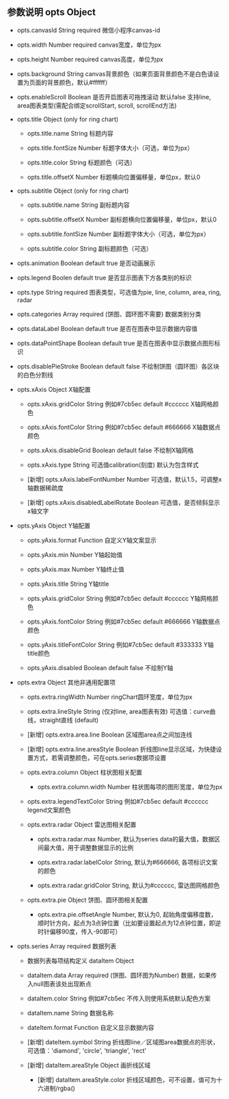 ## 参数说明 opts Object

- opts.canvasId String required 微信小程序canvas-id

- opts.width Number required canvas宽度，单位为px

- opts.height Number required canvas高度，单位为px

- opts.background String canvas背景颜色（如果页面背景颜色不是白色请设置为页面的背景颜色，默认#ffffff）

- opts.enableScroll Boolean 是否开启图表可拖拽滚动 默认false 支持line, area图表类型(需配合绑定scrollStart, scroll, scrollEnd方法)

- opts.title Object (only for ring chart)

    - opts.title.name String 标题内容

    - opts.title.fontSize Number 标题字体大小（可选，单位为px）

    - opts.title.color String 标题颜色（可选）

    - opts.title.offsetX Number 标题横向位置偏移量，单位px，默认0

- opts.subtitle Object (only for ring chart)

    - opts.subtitle.name String 副标题内容

    - opts.subtitle.offsetX Number 副标题横向位置偏移量，单位px，默认0

    - opts.subtitle.fontSize Number 副标题字体大小（可选，单位为px）

    - opts.subtitle.color String 副标题颜色（可选）

- opts.animation Boolean default true 是否动画展示

- opts.legend Boolen default true 是否显示图表下方各类别的标识

- opts.type String required 图表类型，可选值为pie, line, column, area, ring, radar

- opts.categories Array required (饼图、圆环图不需要) 数据类别分类

- opts.dataLabel Boolean default true 是否在图表中显示数据内容值

- opts.dataPointShape Boolean default true 是否在图表中显示数据点图形标识

- opts.disablePieStroke Boolean default false 不绘制饼图（圆环图）各区块的白色分割线

- opts.xAxis Object X轴配置

    - opts.xAxis.gridColor String 例如#7cb5ec default #cccccc X轴网格颜色

    - opts.xAxis.fontColor String 例如#7cb5ec default #666666 X轴数据点颜色

    - opts.xAxis.disableGrid Boolean default false 不绘制X轴网格

    - opts.xAxis.type String 可选值calibration(刻度) 默认为包含样式

    - [新增] opts.xAxis.labelFontNumber Number 可选值，默认1.5，可调整x轴数据稀疏度

    - [新增] opts.xAxis.disabledLabelRotate Boolean 可选值，是否倾斜显示x轴文字

- opts.yAxis Object Y轴配置

    - opts.yAxis.format Function 自定义Y轴文案显示

    - opts.yAxis.min Number Y轴起始值

    - opts.yAxis.max Number Y轴终止值

    - opts.yAxis.title String Y轴title

    - opts.yAxis.gridColor String 例如#7cb5ec default #cccccc Y轴网格颜色

    - opts.yAxis.fontColor String 例如#7cb5ec default #666666 Y轴数据点颜色

    - opts.yAxis.titleFontColor String 例如#7cb5ec default #333333 Y轴title颜色

    - opts.yAxis.disabled Boolean default false 不绘制Y轴

- opts.extra Object 其他非通用配置项

    - opts.extra.ringWidth Number ringChart圆环宽度，单位为px

    - opts.extra.lineStyle String (仅对line, area图表有效) 可选值：curve曲线，straight直线 (default)
    
    - [新增] opts.extra.area.line Boolean 区域图area点之间加连线

    - [新增] opts.extra.line.areaStyle Boolean 折线图line显示区域，为快捷设置方式，若需调整颜色，可在opts.series数据项设置

    - opts.extra.column Object 柱状图相关配置

        - opts.extra.column.width Number 柱状图每项的图形宽度，单位为px

    - opts.extra.legendTextColor String 例如#7cb5ec default #cccccc legend文案颜色

    - opts.extra.radar Object 雷达图相关配置

        - opts.extra.radar.max Number, 默认为series data的最大值，数据区间最大值，用于调整数据显示的比例

        - opts.extra.radar.labelColor String, 默认为#666666, 各项标识文案的颜色

        - opts.extra.radar.gridColor String, 默认为#cccccc, 雷达图网格颜色

    - opts.extra.pie Object 饼图、圆环图相关配置

        - opts.extra.pie.offsetAngle Number, 默认为0, 起始角度偏移度数，顺时针方向，起点为3点钟位置（比如要设置起点为12点钟位置，即逆时针偏移90度，传入-90即可）

- opts.series Array required 数据列表

    - 数据列表每项结构定义 dataItem Object

    - dataItem.data Array required (饼图、圆环图为Number) 数据，如果传入null图表该处出现断点

    - dataItem.color String 例如#7cb5ec 不传入则使用系统默认配色方案

    - dataItem.name String 数据名称

    - dateItem.format Function 自定义显示数据内容

    - [新增] dateItem.symbol String 折线图line／区域图area数据点的形状，可选值：'diamond', 'circle', 'triangle', 'rect'

    - [新增] dataItem.areaStyle Object 画折线区域

        - [新增] dataItem.areaStyle.color 折线区域颜色，可不设置，值可为十六进制/rgba()
